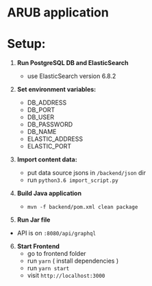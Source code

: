 # ARUB application

# Setup:
1. **Run PostgreSQL DB and ElasticSearch**
    - use ElasticSearch version 6.8.2

2. **Set environment variables:**
    - DB_ADDRESS
    - DB_PORT
    - DB_USER
    - DB_PASSWORD
    - DB_NAME
    - ELASTIC_ADDRESS
    - ELASTIC_PORT

3. **Import content data:**
    - put data source jsons in `/backend/json` dir
    - run `python3.6 import_script.py`

4. **Build Java application**
    - `mvn -f backend/pom.xml clean package`

5. **Run Jar file**
 - API is on `:8080/api/graphql`

6. **Start Frontend**
    - go to frontend folder
    - run `yarn` ( install dependencies )
    - run `yarn start`
    - visit `http://localhost:3000`